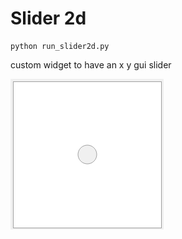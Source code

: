 # Slider 2d

```
python run_slider2d.py
```

custom widget to have an x y gui slider

![alt text](images/slider2d.gif "Slider2DWidget")
